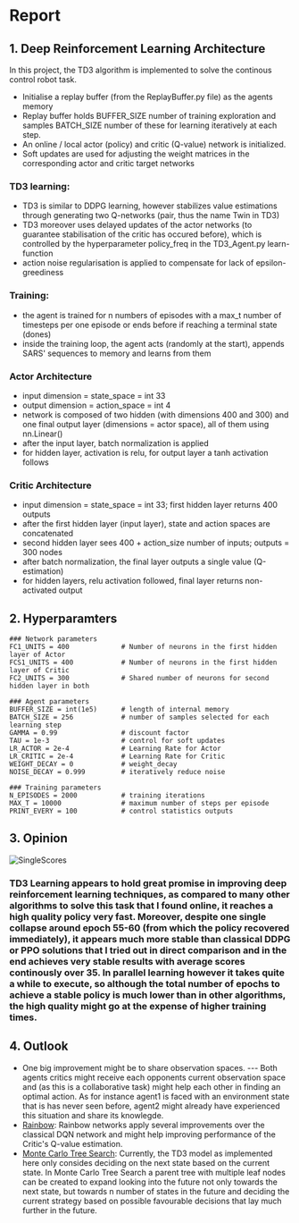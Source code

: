# Report

## 1. Deep Reinforcement Learning Architecture
In this project, the TD3 algorithm is implemented to solve the continous control robot task.
- Initialise a replay buffer (from the ReplayBuffer.py file) as the agents memory
- Replay buffer holds BUFFER_SIZE number of training exploration and samples BATCH_SIZE number of these for learning iteratively at each step.
- An online / local actor (policy) and critic (Q-value) network is initialized. 
- Soft updates are used for adjusting the weight matrices in the corresponding actor and critic target networks
### TD3 learning:
  - TD3 is similar to DDPG learning, however stabilizes value estimations through generating two Q-networks (pair, thus the name Twin in TD3)
  - TD3 moreover uses delayed updates of the actor networks (to guarantee stabilisation of the critic has occured before), which is controlled by the hyperparameter policy_freq in the TD3_Agent.py learn-function
  - action noise regularisation is applied to compensate for lack of epsilon-greediness
### Training:
 - the agent is trained for n numbers of episodes with a max_t number of timesteps per one episode or ends before if reaching a terminal state (dones)
 - inside the training loop, the agent acts (randomly at the start), appends SARS' sequences to memory and learns from them
 
 ### Actor Architecture
 - input dimension = state_space = int 33
 - output dimension = action_space = int 4
 - network is composed of two hidden (with dimensions 400 and 300) and one final output layer (dimensions = actor space), all of them using nn.Linear()
 - after the input layer, batch normalization is applied
 - for hidden layer, activation is relu, for output layer a tanh activation follows
 
### Critic Architecture
 - input dimension = state_space = int 33; first hidden layer returns 400 outputs
 - after the first hidden layer (input layer), state and action spaces are concatenated
 - second hidden layer sees 400 + action_size number of inputs; outputs = 300 nodes
 - after batch normalization, the final layer outputs a single value (Q-estimation)
 - for hidden layers, relu activation followed, final layer returns non-activated output
 
## 2. Hyperparamters
```
### Network parameters
FC1_UNITS = 400             # Number of neurons in the first hidden layer of Actor
FCS1_UNITS = 400            # Number of neurons in the first hidden layer of Critic
FC2_UNITS = 300             # Shared number of neurons for second hidden layer in both

### Agent parameters
BUFFER_SIZE = int(1e5)      # length of internal memory
BATCH_SIZE = 256            # number of samples selected for each learning step
GAMMA = 0.99                # discount factor
TAU = 1e-3                  # control for soft updates
LR_ACTOR = 2e-4             # Learning Rate for Actor
LR_CRITIC = 2e-4            # Learning Rate for Critic
WEIGHT_DECAY = 0            # weight_decay
NOISE_DECAY = 0.999         # iteratively reduce noise 

### Training parameters
N_EPISODES = 2000           # training iterations
MAX_T = 10000               # maximum number of steps per episode
PRINT_EVERY = 100           # control statistics outputs
```

## 3. Opinion
![SingleScores](./Single_Agent_Score.png)

### TD3 Learning appears to hold great promise in improving deep reinforcement learning techniques, as compared to many other algorithms to solve this task that I found online, it reaches a high quality policy very fast. Moreover, despite one single collapse around epoch 55-60 (from which the policy recovered immediately), it appears much more stable than classical DDPG or PPO solutions that I tried out in direct comparison and in the end achieves very stable results with average scores continously over 35. In parallel learning however it takes quite a while to execute, so although the total number of epochs to achieve a stable policy is much lower than in other algorithms, the high quality might go at the expense of higher training times.

## 4. Outlook
- One big improvement might be to share observation spaces. 
--- Both agents critics might receive each opponents current observation space and (as this is a collaborative task) might help each other in finding an optimal action. As for instance agent1 is faced with an environment state that is has never seen before, agent2 might already have experienced this situation and share its knowlegde.
- [Rainbow](https://arxiv.org/pdf/1710.02298.pdf): Rainbow networks apply several improvements over the classical DQN network and might help improving performance of the Critic's Q-value estimation.
- [Monte Carlo Tree Search](https://science.sciencemag.org/content/362/6419/1140/tab-pdf): Currently, the TD3 model as implemented here only consides deciding on the next state based on the current state. In Monte Carlo Tree Search a parent tree with multiple leaf nodes can be created to expand looking into the future not only towards the next state, but towards n number of states in the future and deciding the current strategy based on possible favourable decisions that lay much further in the future.
